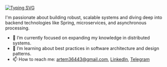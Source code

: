 [![Typing SVG](https://readme-typing-svg.herokuapp.com?font=Fira+Code&duration=5006&pause=1000&color=25FF00&center=true&width=435&height=55&lines=Hi%2C+I'm+Charniakou+Artsiom+%F0%9F%91%8B)](https://git.io/typing-svg)

I'm passionate about building robust, scalable systems and diving deep into backend technologies like Spring, microservices, and asynchronous processing.

- 🔭 I’m currently focused on expanding my knowledge in distributed systems.
- 🌱 I’m learning about best practices in software architecture and design patterns.
- 📫 How to reach me: artem36443@gmail.com, [LinkedIn](https://www.linkedin.com/in/artem-charniakou-08b050208/), [Telegram](https://web.telegram.org/k/#@Ikn9zI)
  
<!--
**Artem-kn9z/Artem-kn9z** is a ✨ _special_ ✨ repository because its `README.md` (this file) appears on your GitHub profile.

Here are some ideas to get you started:

- 🔭 I’m currently working on ...
- 🌱 I’m currently learning ...
- 👯 I’m looking to collaborate on ...
- 🤔 I’m looking for help with ...
- 💬 Ask me about ...
- 📫 How to reach me: ...
- 😄 Pronouns: ...
- ⚡ Fun fact: ...
-->
